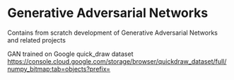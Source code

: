 # Generative Adversarial Networks
Contains from scratch development of Generative Adversarial Networks and related projects

GAN trained on Google quick_draw dataset
https://console.cloud.google.com/storage/browser/quickdraw_dataset/full/numpy_bitmap;tab=objects?prefix=
